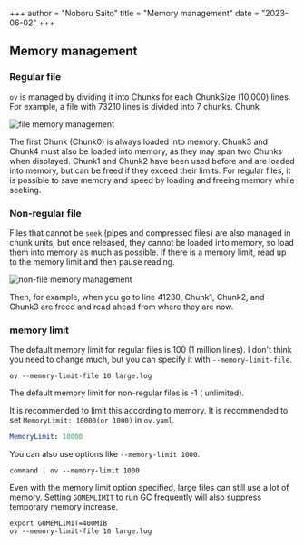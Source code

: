 +++
author = "Noboru Saito"
title = "Memory management"
date = "2023-06-02"
+++

## Memory management

### Regular file

`ov` is managed by dividing it into Chunks for each ChunkSize (10,000) lines.
For example, a file with 73210 lines is divided into 7 chunks. Chunk

![file memory management](../ov-file-mem.png)

The first Chunk (Chunk0) is always loaded into memory.
Chunk3 and Chunk4 must also be loaded into memory, as they may span two Chunks when displayed.
Chunk1 and Chunk2 have been used before and are loaded into memory, but can be freed if they exceed their limits.
For regular files, it is possible to save memory and speed by loading and freeing memory while seeking.

### Non-regular file

Files that cannot be `seek` (pipes and compressed files) are also managed in chunk units, but once released, they cannot be loaded into memory, so load them into memory as much as possible.
If there is a memory limit, read up to the memory limit and then pause reading.

![non-file memory management](../ov-mem-mem.png)

Then, for example, when you go to line 41230, Chunk1, Chunk2, and Chunk3 are freed and read ahead from where they are now.

### memory limit

The default memory limit for regular files is 100 (1 million lines).
I don't think you need to change much, but you can specify it with `--memory-limit-file`.

```console
ov --memory-limit-file 10 large.log
```

The default memory limit for non-regular files is -1 ( unlimited).

It is recommended to limit this according to memory.
It is recommended to set `MemoryLimit: 10000(or 1000)` in `ov.yaml`.

```yaml
MemoryLimit: 10000
```

You can also use options like `--memory-limit 1000`.

```console
command | ov --memory-limit 1000
```

Even with the memory limit option specified, large files can still use a lot of memory.
Setting `GOMEMLIMIT` to run GC frequently will also suppress temporary memory increase.

```console
export GOMEMLIMIT=400MiB
ov --memory-limit-file 10 large.log
```
